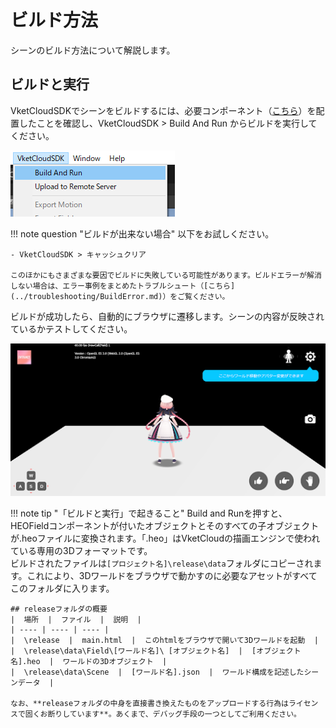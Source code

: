 
# ビルド方法
シーンのビルド方法について解説します。

## ビルドと実行
VketCloudSDKでシーンをビルドするには、必要コンポーネント（[こちら](Unity/OperatingEnvironment.html)）を配置したことを確認し、VketCloudSDK > Build And Run からビルドを実行してください。  
  
![BuildAndRun](img/BuildAndRun.jpg)  

!!! note question "ビルドが出来ない場合" 
    以下をお試しください。

    - VketCloudSDK > キャッシュクリア

    このほかにもさまざまな要因でビルドに失敗している可能性があります。ビルドエラーが解消しない場合は、エラー事例をまとめたトラブルシュート（[こちら](../troubleshooting/BuildError.md)）をご覧ください。

ビルドが成功したら、自動的にブラウザに遷移します。シーンの内容が反映されているかテストしてください。

![BuildAndRun](img/buildsuccess.png)  


!!! note tip "「ビルドと実行」で起きること"
    Build and Runを押すと、HEOFieldコンポーネントが付いたオブジェクトとそのすべての子オブジェクトが.heoファイルに変換されます。「.heo」はVketCloudの描画エンジンで使われている専用の3Dフォーマットです。  
    ビルドされたファイルは`[プロジェクト名]\release\data`フォルダにコピーされます。これにより、3Dワールドをブラウザで動かすのに必要なアセットがすべてこのフォルダに入ります。
    
    ## releaseフォルダの概要
    |  場所  |  ファイル  |  説明  |
    | ---- | ---- | ---- |
    |  \release  |  main.html  |  このhtmlをブラウザで開いて3Dワールドを起動  |
    |  \release\data\Field\[ワールド名]\ [オブジェクト名]  |  [オブジェクト名].heo  |  ワールドの3Dオブジェクト  |
    |  \release\data\Scene  |  [ワールド名].json  |  ワールド構成を記述したシーンデータ  |

    なお、**releaseフォルダの中身を直接書き換えたものをアップロードする行為はライセンスで固くお断りしています**。あくまで、デバッグ手段の一つとしてご利用ください。